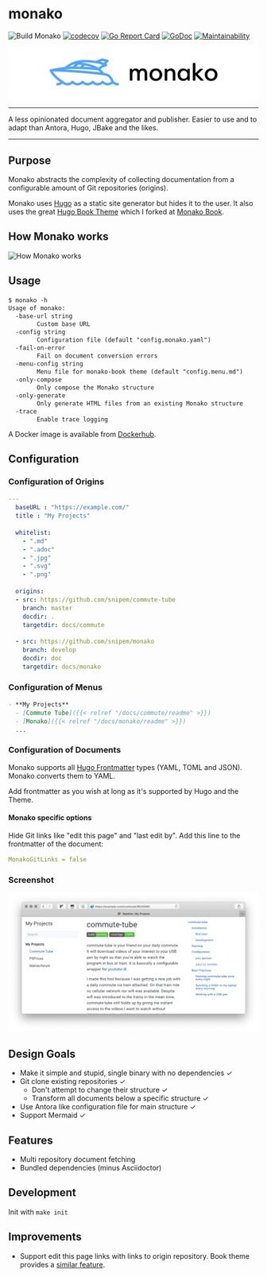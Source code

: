 # monako

![Build Monako](https://github.com/snipem/monako/workflows/Build%20Monako/badge.svg?branch=develop)
[![codecov](https://codecov.io/gh/snipem/monako/branch/master/graph/badge.svg)](https://codecov.io/gh/snipem/monako)
[![Go Report Card](https://goreportcard.com/badge/github.com/snipem/monako)](https://goreportcard.com/report/github.com/snipem/monako)
[![GoDoc](https://godoc.org/github.com/snipem/monako?status.svg)](https://godoc.org/github.com/snipem/monako)
[![Maintainability](https://api.codeclimate.com/v1/badges/1ff16e0c4f8a871bfac3/maintainability)](https://codeclimate.com/github/snipem/monako/maintainability)

![monako logo](https://github.com/snipem/monako/raw/master/assets/logo/cover.png)

----

A less opinionated document aggregator and publisher. Easier to use and to adapt than Antora, Hugo, JBake and the likes.

----

## Purpose

Monako abstracts the complexity of collecting documentation from a configurable amount of Git repositories (origins).

Monako uses [Hugo](https://gohugo.io) as a static site generator but hides it to the user. It also uses the great [Hugo Book Theme](https://github.com/alex-shpak/hugo-book) which I forked at [Monako Book](https://github.com/snipem/monako-book).

## How Monako works

![How Monako works](https://github.com/snipem/monako/raw/master/assets/monako.png)

## Usage

```help
$ monako -h
Usage of monako:
  -base-url string
        Custom base URL
  -config string
        Configuration file (default "config.monako.yaml")
  -fail-on-error
        Fail on document conversion errors
  -menu-config string
        Menu file for monako-book theme (default "config.menu.md")
  -only-compose
        Only compose the Monako structure
  -only-generate
        Only generate HTML files from an existing Monako structure
  -trace
        Enable trace logging
```

A Docker image is available from [Dockerhub](https://hub.docker.com/repository/docker/snipem/monako).

## Configuration

### Configuration of Origins

```yaml
---
  baseURL : "https://example.com/"
  title : "My Projects"

  whitelist:
    - ".md"
    - ".adoc"
    - ".jpg"
    - ".svg"
    - ".png"

  origins:
  - src: https://github.com/snipem/commute-tube
    branch: master
    docdir: .
    targetdir: docs/commute

  - src: https://github.com/snipem/monako
    branch: develop
    docdir: doc
    targetdir: docs/monako
```

### Configuration of Menus

```markdown
- **My Projects**
  - [Commute Tube]({{< relref "/docs/commute/readme" >}})
  - [Monako]({{< relref "/docs/monako/readme" >}})
  ...
```

### Configuration of Documents

Monako supports all [Hugo Frontmatter](https://gohugo.io/content-management/front-matter/) types (YAML, TOML and JSON).
Monako converts them to YAML.

Add frontmatter as you wish at long as it's supported by Hugo and the Theme.

#### Monako specific options

Hide Git links like "edit this page" and "last edit by". Add this line to the frontmatter of the document:

```yaml
MonakoGitLinks = false
```

### Screenshot

![Screenshot of a documentation site built with Monako](https://github.com/snipem/monako/raw/master/assets/screenshot.png)

## Design Goals

* Make it simple and stupid, single binary with no dependencies ✓
* Git clone existing repositories ✓
  * Don't attempt to change their structure ✓
  * Transform all documents below a specific structure ✓
* Use Antora like configuration file for main structure ✓
* Support Mermaid ✓

## Features

* Multi repository document fetching
* Bundled dependencies (minus Asciidoctor)

## Development

Init with `make init`

## Improvements

* Support edit this page links with links to origin repository. Book theme provides a [similar feature](https://github.com/alex-shpak/hugo-book/search?q=BookRepo&unscoped_q=BookRepo).
